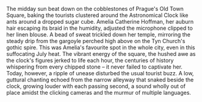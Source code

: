 The midday sun beat down on the cobblestones of Prague's Old Town Square, baking the tourists clustered around the Astronomical Clock like ants around a dropped sugar cube.  Amelia Catherine Hoffman, her auburn hair escaping its braid in the humidity, adjusted the microphone clipped to her linen blouse.  A bead of sweat trickled down her temple, mirroring the steady drip from the gargoyle perched high above on the Tyn Church's gothic spire.  This was Amelia's favourite spot in the whole city, even in this suffocating July heat. The vibrant energy of the square, the hushed awe as the clock's figures jerked to life each hour, the centuries of history whispering from every chipped stone – it never failed to captivate her. Today, however, a ripple of unease disturbed the usual tourist buzz.  A low, guttural chanting echoed from the narrow alleyway that snaked beside the clock, growing louder with each passing second, a sound wholly out of place amidst the clicking cameras and the murmur of multiple languages.
